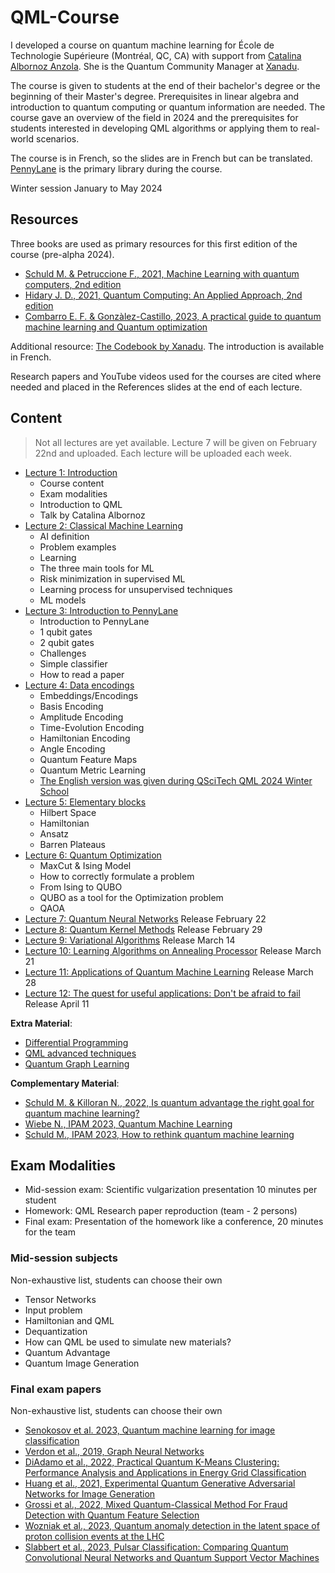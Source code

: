 # QML-Course
I developed a course on quantum machine learning for École de Technologie Supérieure (Montréal, QC, CA) with support from [Catalina Albornoz Anzola](https://www.linkedin.com/in/catalinaalbornoz/). She is the Quantum Community Manager at [Xanadu](https://xanadu.ai). 

The course is given to students at the end of their bachelor's degree or the beginning of their Master's degree. Prerequisites in linear algebra and introduction to quantum computing or quantum information are needed. The course gave an overview of the field in 2024 and the prerequisites for students interested in developing QML algorithms or applying them to real-world scenarios. 

The course is in French, so the slides are in French but can be translated. [PennyLane](https://pennylane.ai) is the primary library during the course. 

Winter session January to May 2024

## Resources 
Three books are used as primary resources for this first edition of the course (pre-alpha 2024). 
- [Schuld M. & Petruccione F., 2021, Machine Learning with quantum computers, 2nd edition](https://link.springer.com/book/10.1007/978-3-030-83098-4)
- [Hidary J. D., 2021, Quantum Computing: An Applied Approach, 2nd edition](https://link.springer.com/book/10.1007/978-3-030-83274-2)
- [Combarro E. F. & Gonzàlez-Castillo, 2023, A practical guide to quantum machine learning and Quantum optimization](https://www.packtpub.com/product/a-practical-guide-to-quantum-machine-learning-and-quantum-optimization/9781804613832)

Additional resource: [The Codebook by Xanadu](https://codebook.xanadu.ai/). The introduction is available in French. 

Research papers and YouTube videos used for the courses are cited where needed and placed in the References slides at the end of each lecture. 

## Content 

> Not all lectures are yet available. Lecture 7 will be given on February 22nd and uploaded. Each lecture will be uploaded each week. 

- [Lecture 1: Introduction](https://github.com/Christophe-pere/QML-Course/blob/main/Lecture%201/Lecture%201.pdf)
  * Course content
  * Exam modalities
  * Introduction to QML
  * Talk by Catalina Albornoz 
- [Lecture 2: Classical Machine Learning](https://github.com/Christophe-pere/QML-Course/blob/main/Lecture%202/Lecture%202.pdf)
  * AI definition
  * Problem examples
  * Learning
  * The three main tools for ML
  * Risk minimization in supervised ML
  * Learning process for unsupervised techniques
  * ML models 
- [Lecture 3: Introduction to PennyLane](https://github.com/Christophe-pere/QML-Course/blob/main/Lecture%203/Lecture%203.pdf)
  * Introduction to PennyLane
  * 1 qubit gates
  * 2 qubit gates
  * Challenges
  * Simple classifier
  * How to read a paper 
- [Lecture 4: Data encodings](https://github.com/Christophe-pere/QML-Course/blob/main/Lecture%204/Lecture%204.pdf)
  * Embeddings/Encodings
  * Basis Encoding
  * Amplitude Encoding
  * Time-Evolution Encoding
  * Hamiltonian Encoding
  * Angle Encoding
  * Quantum Feature Maps
  * Quantum Metric Learning
  * [The English version was given during QSciTech QML 2024 Winter School](https://github.com/Christophe-pere/QML-Course/blob/main/Lecture%204/Data%20encoding%20and%20Kernels%20and%20SVM.pdf)
- [Lecture 5: Elementary blocks](https://github.com/Christophe-pere/QML-Course/blob/main/Lecture%205/Lecture%205.pdf)
  * Hilbert Space
  * Hamiltonian
  * Ansatz
  * Barren Plateaus 
- [Lecture 6: Quantum Optimization](https://github.com/Christophe-pere/QML-Course/blob/main/Lecture%206/Lecture%206.pdf) 
  * MaxCut & Ising Model
  * How to correctly formulate a problem
  * From Ising to QUBO
  * QUBO as a tool for the Optimization problem
  * QAOA
- [Lecture 7: Quantum Neural Networks]() Release February 22
- [Lecture 8: Quantum Kernel Methods]() Release February 29
- [Lecture 9: Variational Algorithms]() Release March 14
- [Lecture 10: Learning Algorithms on Annealing Processor]() Release March 21 
- [Lecture 11: Applications of Quantum Machine Learning]() Release March 28 
- [Lecture 12: The quest for useful applications: Don't be afraid to fail]() Release April 11 

**Extra Material**:
- [Differential Programming]()
- [QML advanced techniques]()
- [Quantum Graph Learning]()

**Complementary Material**:
- [Schuld M. & Killoran N., 2022, Is quantum advantage the right goal for quantum machine learning?](https://arxiv.org/abs/2203.01340)
- [Wiebe N., IPAM 2023, Quantum Machine Learning](https://www.youtube.com/watch?v=0fwsMdE8iVo)
- [Schuld M., IPAM 2023, How to rethink quantum machine learning](https://www.youtube.com/watch?v=VVY8xcps3N4&list=PLHyI3Fbmv0SckwZK0xfc7itiq9nLWJeUF&index=1&pp=iAQB)

## Exam Modalities 
- Mid-session exam: Scientific vulgarization presentation 10 minutes per student
- Homework: QML Research paper reproduction (team - 2 persons)
- Final exam: Presentation of the homework like a conference, 20 minutes for the team

### Mid-session subjects
Non-exhaustive list, students can choose their own 

- Tensor Networks
- Input problem
- Hamiltonian and QML
- Dequantization
- How can QML be used to simulate new materials? 
- Quantum Advantage
- Quantum Image Generation 

### Final exam papers 
Non-exhaustive list, students can choose their own 

- [Senokosov et al. 2023, Quantum machine learning for image classification](https://arxiv.org/pdf/2304.09224.pdf) 
- [Verdon et al., 2019, Graph Neural Networks](https://arxiv.org/pdf/1909.12264.pdf)
- [DiAdamo et al., 2022, Practical Quantum K-Means Clustering: Performance Analysis and Applications in Energy Grid Classification](https://arxiv.org/pdf/2112.08506.pdf) 
- [Huang et al., 2021, Experimental Quantum  Generative Adversarial Networks for Image Generation](https://arxiv.org/pdf/2010.06201v3.pdf)
- [Grossi et al., 2022, Mixed Quantum-Classical Method For Fraud Detection with Quantum Feature Selection](https://arxiv.org/pdf/2208.07963.pdf)
- [Wozniak et al., 2023, Quantum anomaly detection in the latent space of proton collision events at the LHC](https://arxiv.org/pdf/2301.10780.pdf)
- [Slabbert et al., 2023, Pulsar Classification: Comparing Quantum Convolutional Neural Networks and Quantum Support Vector Machines](https://arxiv.org/pdf/2309.15592.pdf)

